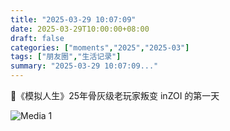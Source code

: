 ```yaml
---
title: "2025-03-29 10:07:09"
date: 2025-03-29T10:00:00+08:00
draft: false
categories: ["moments","2025","2025-03"]
tags: ["朋友圈","生活记录"]
summary: "2025-03-29 10:07:09..."
---
```


📅《模拟人生》25年骨灰级老玩家叛变 inZOI 的第一天

![Media 1](/Moments/photos/2025-03-29/202503291007090.jpg)

